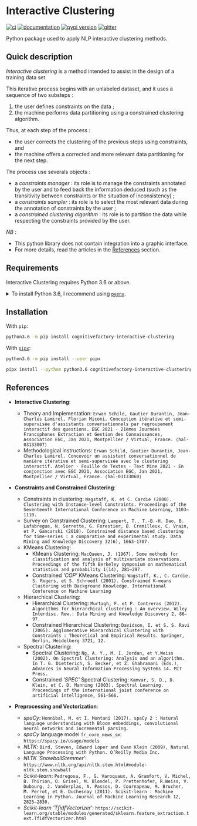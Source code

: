 # Interactive Clustering

[![ci](https://github.com/cognitivefactory/interactive-clustering/workflows/ci/badge.svg)](https://github.com/cognitivefactory/interactive-clustering/actions?query=workflow%3Aci)
[![documentation](https://img.shields.io/badge/docs-mkdocs%20material-blue.svg?style=flat)](https://cognitivefactory.github.io/interactive-clustering/)
[![pypi version](https://img.shields.io/pypi/v/interactive-clustering.svg)](https://pypi.org/project/interactive-clustering/)
[![gitter](https://badges.gitter.im/join%20chat.svg)](https://gitter.im/interactive-clustering/community)

Python package used to apply NLP interactive clustering methods.

## Quick description

_Interactive clustering_ is a method intended to assist in the design of a training data set.

This iterative process begins with an unlabeled dataset, and it uses a sequence of two substeps :
1. the user defines constraints on the data ;
2. the machine performs data partitioning using a constrained clustering algorithm.

Thus, at each step of the process :
- the user corrects the clustering of the previous steps using constraints, and
- the machine offers a corrected and more relevant data partitioning for the next step.

The process use severals objects :
- a _constraints manager_ : its role is to manage the constraints annotated by the user and to feed back the information deduced (such as the transitivity between constraints or the situation of inconsistency) ;
- a _constraints sampler_ : its role is to select the most relevant data during the annotation of constraints by the user ;
- a _constrained clustering algorithm_ : its role is to partition the data while respecting the constraints provided by the user.

_NB_ :
- This python library does not contain integration into a graphic interface.
- For more details, read the articles in the [References](#references) section.

## Requirements

Interactive Clustering requires Python 3.6 or above.

<details>
<summary>To install Python 3.6, I recommend using <a href="https://github.com/pyenv/pyenv"><code>pyenv</code></a>.</summary>

```bash
# install pyenv
git clone https://github.com/pyenv/pyenv ~/.pyenv

# setup pyenv (you should also put these three lines in .bashrc or similar)
export PATH="${HOME}/.pyenv/bin:${PATH}"
export PYENV_ROOT="${HOME}/.pyenv"
eval "$(pyenv init -)"

# install Python 3.6
pyenv install 3.6.12

# make it available globally
pyenv global system 3.6.12
```
</details>

## Installation

With `pip`:
```bash
python3.6 -m pip install cognitivefactory-interactive-clustering
```

With [`pipx`](https://github.com/pipxproject/pipx):
```bash
python3.6 -m pip install --user pipx

pipx install --python python3.6 cognitivefactory-interactive-clustering
```

## References

- **Interactive Clustering**:
    - Theory and Implementation: `Erwan Schild, Gautier Durantin, Jean-Charles Lamirel, Florian Miconi. Conception itérative et semi-supervisée d'assistants conversationnels par regroupement interactif des questions. EGC 2021 - 21èmes Journées Francophones Extraction et Gestion des Connaissances, Association EGC, Jan 2021, Montpellier / Virtual, France. ⟨hal-03133007⟩`
    - Methodological instructions: `Erwan Schild, Gautier Durantin, Jean-Charles Lamirel. Concevoir un assistant conversationnel de manière itérative et semi-supervisée avec le clustering interactif. Atelier - Fouille de Textes - Text Mine 2021 - En conjonction avec EGC 2021, Association EGC, Jan 2021, Montpellier / Virtual, France. ⟨hal-03133060⟩`

- **Constraints and Constrained Clustering**:
    - Constraints in clustering: `Wagstaff, K. et C. Cardie (2000). Clustering with Instance-level Constraints. Proceedings of the Seventeenth International Conference on Machine Learning, 1103–1110.`
    - Survey on Constrained Clustering: `Lampert, T., T.-B.-H. Dao, B. Lafabregue, N. Serrette, G. Forestier, B. Cremilleux, C. Vrain, et P. Gancarski (2018). Constrained distance based clustering for time-series : a comparative and experimental study. Data Mining and Knowledge Discovery 32(6), 1663–1707.`
    - KMeans Clustering:
        - KMeans Clustering: `MacQueen, J. (1967). Some methods for classification and analysis of multivariate observations. Proceedings of the fifth Berkeley symposium on mathematical statistics and probability 1(14), 281–297.`
        - Constrained _'COP'_ KMeans Clustering: `Wagstaff, K., C. Cardie, S. Rogers, et S. Schroedl (2001). Constrained K-means Clustering with Background Knowledge. International Conference on Machine Learning`
    - Hierarchical Clustering:
        - Hierarchical Clustering: `Murtagh, F. et P. Contreras (2012). Algorithms for hierarchical clustering : An overview. Wiley Interdisc. Rew.: Data Mining and Knowledge Discovery 2, 86–97.`
        - Constrained Hierarchical Clustering: `Davidson, I. et S. S. Ravi (2005). Agglomerative Hierarchical Clustering with Constraints : Theoretical and Empirical Results. Springer, Berlin, Heidelberg 3721, 12.`
    - Spectral Clustering:
        - Spectral Clustering: `Ng, A. Y., M. I. Jordan, et Y.Weiss (2002). On Spectral Clustering: Analysis and an algorithm. In T. G. Dietterich, S. Becker, et Z. Ghahramani (Eds.), Advances in Neural Information Processing Systems 14. MIT Press.`
        - Constrained _'SPEC'_ Spectral Clustering: `Kamvar, S. D., D. Klein, et C. D. Manning (2003). Spectral Learning. Proceedings of the international joint conference on artificial intelligence, 561–566.`

- **Preprocessing and Vectorization**:
    - _spaCy_: `Honnibal, M. et I. Montani (2017). spaCy 2 : Natural language understanding with Bloom embeddings, convolutional neural networks and incremental parsing.`
    - _spaCy_ language model `fr_core_news_sm`: `https://spacy.io/usage/models`
    - _NLTK_: `Bird, Steven, Edward Loper and Ewan Klein (2009), Natural Language Processing with Python. O’Reilly Media Inc.`
    - _NLTK_ _'SnowballStemmer'_: `https://www.nltk.org/api/nltk.stem.html#module-nltk.stem.snowball`
    - _Scikit-learn_: `Pedregosa, F., G. Varoquaux, A. Gramfort, V. Michel, B. Thirion, O. Grisel, M. Blondel, P. Prettenhofer, R.Weiss, V. Dubourg, J. Vanderplas, A. Passos, D. Cournapeau, M. Brucher, M. Perrot, et E. Duchesnay (2011). Scikit-learn : Machine Learning in Python. Journal of Machine Learning Research 12, 2825–2830.`
    - _Scikit-learn_ _'TfidfVectorizer'_: `https://scikit-learn.org/stable/modules/generated/sklearn.feature_extraction.text.TfidfVectorizer.html`

